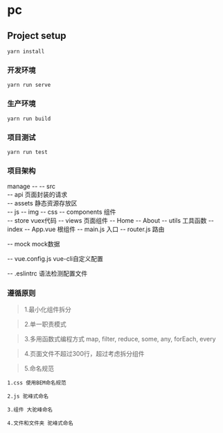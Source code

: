 # pc

## Project setup
```
yarn install
```

### 开发环境
```
yarn run serve
```

### 生产环境
```
yarn run build
```

### 项目测试
```
yarn run test
```

### 项目架构
manage --
  -- src  
      -- api 页面封装的请求  
      -- assets 静态资源存放区  
         -- js
         -- img
         -- css 
      -- components 组件   
      -- store vuex代码
      -- views 页面组件
         -- Home
         -- About
      -- utils 工具函数
         -- index
      -- App.vue 根组件
      -- main.js 入口
      -- router.js 路由  
      
  -- mock mock数据  

  -- vue.config.js vue-cli自定义配置  

  -- .eslintrc 语法检测配置文件

### 遵循原则
> 1.最小化组件拆分  

> 2.单一职责模式  

> 3.多用函数式编程方式 map, filter, reduce, some, any, forEach, every  

> 4.页面文件不超过300行，超过考虑拆分组件

> 5.命名规范  

    1.css 使用BEM命名规范  

    2.js 驼峰式命名  

    3.组件 大驼峰命名  

    4.文件和文件夹 驼峰式命名